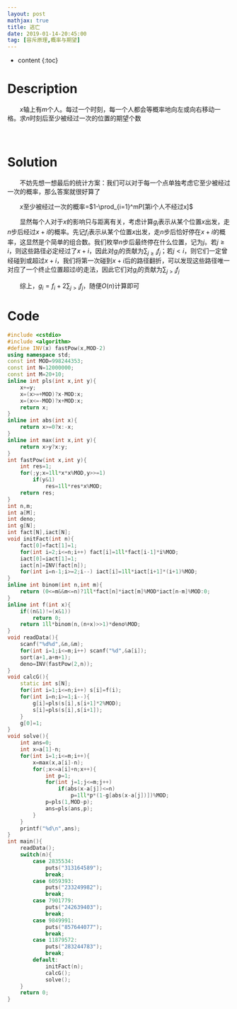 ```yaml
---
layout: post
mathjax: true
title: 逃亡
date: 2019-01-14-20:45:00
tag: [容斥原理,概率与期望]
---
```

* content
{:toc}
# Description

　　$x$轴上有$m$个人。每过一个时刻，每一个人都会等概率地向左或向右移动一格。求$n$时刻后至少被经过一次的位置的期望个数

　　

# Solution

　　不妨先想一想最后的统计方案：我们可以对于每一个点单独考虑它至少被经过一次的概率，那么答案就很好算了

　　$x$至少被经过一次的概率=$1-\prod_{i=1}^mP[第i个人不经过x]$

　　显然每个人对于$x$的影响只与距离有关，考虑计算$g_i$表示从某个位置$x$出发，走$n$步后经过$x+i$的概率。先记$f_i$表示从某个位置$x$出发，走$n$步后恰好停在$x+i$的概率，这显然是个简单的组合数。我们枚举$n$步后最终停在什么位置，记为$j$。若$j \ge i$，则这些路径必定经过了$x+i$，因此对$g_i$的贡献为$\sum_{j \ge i}f_j$；若$j < i$，则它们一定曾经碰到或超过$x+i$，我们将第一次碰到$x+i$后的路径翻折，可以发现这些路径唯一对应了一个终止位置超过$i$的走法，因此它们对$g_i$的贡献为$\sum_{j>i} f_j$

　　综上，$g_i=f_i+2\sum_{j>i}f_j$，随便$O(n)​$计算即可



# Code

```c++
#include <cstdio>
#include <algorithm>
#define INV(x) fastPow(x,MOD-2)
using namespace std;
const int MOD=998244353;
const int N=12000000;
const int M=20+10;
inline int pls(int x,int y){
	x+=y;
	x=(x>=+MOD)?x-MOD:x;
	x=(x<=-MOD)?x+MOD:x;
	return x;
}
inline int abs(int x){
	return x>=0?x:-x;
}
inline int max(int x,int y){
	return x>y?x:y;
}
int fastPow(int x,int y){
	int res=1;
	for(;y;x=1ll*x*x%MOD,y>>=1)
		if(y&1)
			res=1ll*res*x%MOD;
	return res;
}
int n,m;
int a[M];
int deno;
int g[N];
int fact[N],iact[N];
void initFact(int n){
	fact[0]=fact[1]=1;
	for(int i=2;i<=n;i++) fact[i]=1ll*fact[i-1]*i%MOD;
	iact[0]=iact[1]=1;
	iact[n]=INV(fact[n]);
	for(int i=n-1;i>=2;i--) iact[i]=1ll*iact[i+1]*(i+1)%MOD;
}
inline int binom(int n,int m){
	return (0<=m&&m<=n)?1ll*fact[n]*iact[m]%MOD*iact[n-m]%MOD:0;
}
inline int f(int x){
	if((n&1)!=(x&1))
		return 0;
	return 1ll*binom(n,(n+x)>>1)*deno%MOD;
}
void readData(){
	scanf("%d%d",&n,&m);
	for(int i=1;i<=m;i++) scanf("%d",&a[i]);
	sort(a+1,a+m+1);
	deno=INV(fastPow(2,n));
}
void calcG(){
	static int s[N];
	for(int i=1;i<=n;i++) s[i]=f(i);
	for(int i=n;i>=1;i--){
		g[i]=pls(s[i],s[i+1]*2%MOD);
		s[i]=pls(s[i],s[i+1]);
	}
	g[0]=1;
}
void solve(){
	int ans=0;
	int x=a[1]-n;
	for(int i=1;i<=m;i++){
		x=max(x,a[i]-n);
		for(;x<=a[i]+n;x++){
			int p=1;
			for(int j=1;j<=m;j++) 
				if(abs(x-a[j])<=n)
					p=1ll*p*(1-g[abs(x-a[j])])%MOD;
			p=pls(1,MOD-p);
			ans=pls(ans,p);
		}
	}
	printf("%d\n",ans);
}
int main(){
	readData();
	switch(n){
		case 2835534:
			puts("313164589");
			break;
		case 6059393:
			puts("233249982");
			break;
		case 7901779:
			puts("242639403");
			break;
		case 9849991:
			puts("857644077");
			break;
		case 11879572:
			puts("283244783");
			break;
		default:
			initFact(n);
			calcG();
			solve();
	}
	return 0;
}
```

